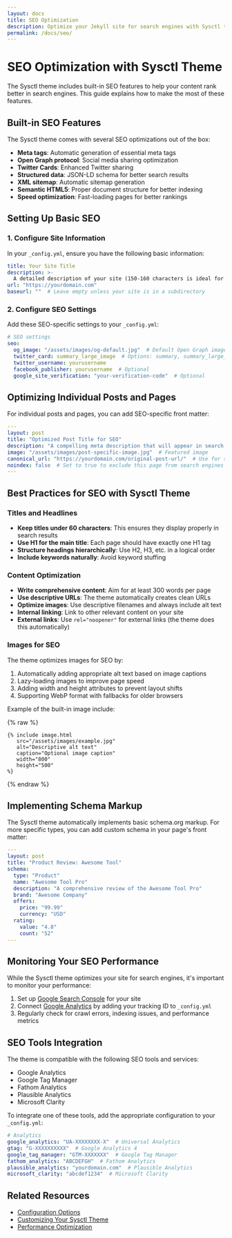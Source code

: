 ```yaml
---
layout: docs
title: SEO Optimization
description: Optimize your Jekyll site for search engines with Sysctl theme
permalink: /docs/seo/
---
```


# SEO Optimization with Sysctl Theme

The Sysctl theme includes built-in SEO features to help your content rank better in search engines. This guide explains how to make the most of these features.

## Built-in SEO Features

The Sysctl theme comes with several SEO optimizations out of the box:

- **Meta tags**: Automatic generation of essential meta tags
- **Open Graph protocol**: Social media sharing optimization
- **Twitter Cards**: Enhanced Twitter sharing
- **Structured data**: JSON-LD schema for better search results
- **XML sitemap**: Automatic sitemap generation
- **Semantic HTML5**: Proper document structure for better indexing
- **Speed optimization**: Fast-loading pages for better rankings

## Setting Up Basic SEO

### 1. Configure Site Information

In your `_config.yml`, ensure you have the following basic information:

```yaml
title: Your Site Title
description: >-
  A detailed description of your site (150-160 characters is ideal for SEO).
url: "https://yourdomain.com"
baseurl: ""  # Leave empty unless your site is in a subdirectory
```

### 2. Configure SEO Settings

Add these SEO-specific settings to your `_config.yml`:

```yaml
# SEO settings
seo:
  og_image: "/assets/images/og-default.jpg"  # Default Open Graph image (1200×630px recommended)
  twitter_card: summary_large_image  # Options: summary, summary_large_image
  twitter_username: yourusername
  facebook_publisher: yourusername  # Optional
  google_site_verification: "your-verification-code"  # Optional
```

## Optimizing Individual Posts and Pages

For individual posts and pages, you can add SEO-specific front matter:

```yaml
---
layout: post
title: "Optimized Post Title for SEO"
description: "A compelling meta description that will appear in search results and social shares."
image: "/assets/images/post-specific-image.jpg"  # Featured image
canonical_url: "https://yourdomain.com/original-post-url/"  # Use for syndicated content
noindex: false  # Set to true to exclude this page from search engines
---
```

## Best Practices for SEO with Sysctl Theme

### Titles and Headlines

- **Keep titles under 60 characters**: This ensures they display properly in search results
- **Use H1 for the main title**: Each page should have exactly one H1 tag
- **Structure headings hierarchically**: Use H2, H3, etc. in a logical order
- **Include keywords naturally**: Avoid keyword stuffing

### Content Optimization

- **Write comprehensive content**: Aim for at least 300 words per page
- **Use descriptive URLs**: The theme automatically creates clean URLs
- **Optimize images**: Use descriptive filenames and always include alt text
- **Internal linking**: Link to other relevant content on your site
- **External links**: Use `rel="noopener"` for external links (the theme does this automatically)

### Images for SEO

The theme optimizes images for SEO by:

1. Automatically adding appropriate alt text based on image captions
2. Lazy-loading images to improve page speed
3. Adding width and height attributes to prevent layout shifts
4. Supporting WebP format with fallbacks for older browsers

Example of the built-in image include:

{% raw %}
```liquid
{% include image.html 
   src="/assets/images/example.jpg" 
   alt="Descriptive alt text" 
   caption="Optional image caption" 
   width="800" 
   height="500" 
%}
```
{% endraw %}

## Implementing Schema Markup

The Sysctl theme automatically implements basic schema.org markup. For more specific types, you can add custom schema in your page's front matter:

```yaml
---
layout: post
title: "Product Review: Awesome Tool"
schema:
  type: "Product"
  name: "Awesome Tool Pro"
  description: "A comprehensive review of the Awesome Tool Pro"
  brand: "Awesome Company"
  offers:
    price: "99.99"
    currency: "USD"
  rating:
    value: "4.8"
    count: "52"
---
```

## Monitoring Your SEO Performance

While the Sysctl theme optimizes your site for search engines, it's important to monitor your performance:

1. Set up [Google Search Console](https://search.google.com/search-console/about) for your site
2. Connect [Google Analytics](https://analytics.google.com/) by adding your tracking ID to `_config.yml`
3. Regularly check for crawl errors, indexing issues, and performance metrics

## SEO Tools Integration

The theme is compatible with the following SEO tools and services:

- Google Analytics
- Google Tag Manager
- Fathom Analytics
- Plausible Analytics
- Microsoft Clarity

To integrate one of these tools, add the appropriate configuration to your `_config.yml`:

```yaml
# Analytics
google_analytics: "UA-XXXXXXXX-X"  # Universal Analytics
gtag: "G-XXXXXXXXXX"  # Google Analytics 4
google_tag_manager: "GTM-XXXXXXX"  # Google Tag Manager
fathom_analytics: "ABCDEFGH"  # Fathom Analytics
plausible_analytics: "yourdomain.com"  # Plausible Analytics
microsoft_clarity: "abcdef1234"  # Microsoft Clarity
```

## Related Resources

- [Configuration Options](/docs/configuration/)
- [Customizing Your Sysctl Theme](/docs/customization/)
- [Performance Optimization](/docs/performance/)